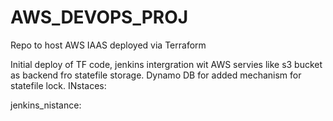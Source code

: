# AWS_DEVOPS_PROJ
Repo to host AWS IAAS deployed via Terraform

Initial deploy of TF code, jenkins intergration wit AWS servies like s3 bucket as backend fro statefile storage. Dynamo DB for added mechanism for statefile lock.
INstaces:



jenkins_nistance:

